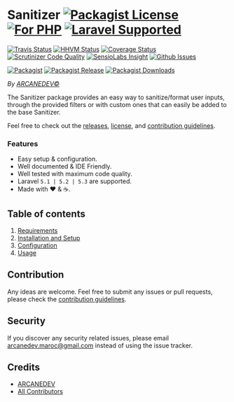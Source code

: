 # Sanitizer [![Packagist License][badge_license]](LICENSE.md) [![For PHP][badge_php]][link-github-repo] [![Laravel Supported][badge_laravel]][link-github-repo]

[![Travis Status][badge_build]][link-travis]
[![HHVM Status][badge_hhvm]][link-hhvm]
[![Coverage Status][badge_coverage]][link-scrutinizer]
[![Scrutinizer Code Quality][badge_quality]][link-scrutinizer]
[![SensioLabs Insight][badge_insight]][link-insight]
[![Github Issues][badge_issues]][link-github-issues]

[![Packagist][badge_package]][link-packagist]
[![Packagist Release][badge_release]][link-packagist]
[![Packagist Downloads][badge_downloads]][link-packagist]

*By [ARCANEDEV&copy;](http://www.arcanedev.net/)*

The Sanitizer package provides an easy way to sanitize/format user inputs, through the provided filters or with custom ones that can easily be added to the base Sanitizer.

Feel free to check out the [releases](https://github.com/ARCANEDEV/Sanitizer/releases), [license](LICENSE.md), and [contribution guidelines](CONTRIBUTING.md).

### Features

  * Easy setup &amp; configuration.
  * Well documented &amp; IDE Friendly.
  * Well tested with maximum code quality.
  * Laravel `5.1 | 5.2 | 5.3` are supported.
  * Made with :heart: &amp; :coffee:.

## Table of contents

1. [Requirements](1-Requirements.md)
2. [Installation and Setup](2-Installation-and-Setup.md)
3. [Configuration](3-Configuration.md)
4. [Usage](4-Usage.md)

## Contribution

Any ideas are welcome. Feel free to submit any issues or pull requests, please check the [contribution guidelines](CONTRIBUTING.md).

## Security

If you discover any security related issues, please email arcanedev.maroc@gmail.com instead of using the issue tracker.

## Credits

- [ARCANEDEV][link-author]
- [All Contributors][link-contributors]

[badge_php]:       https://img.shields.io/badge/PHP-Framework%20agnostic-4F5B93.svg?style=flat-square
[badge_laravel]:   https://img.shields.io/badge/Laravel-5.x|4.2-orange.svg?style=flat-square
[badge_license]:   http://img.shields.io/packagist/l/arcanedev/sanitizer.svg?style=flat-square

[badge_build]:     http://img.shields.io/travis/ARCANEDEV/Sanitizer.svg?style=flat-square
[badge_hhvm]:      https://img.shields.io/hhvm/arcanedev/sanitizer.svg?style=flat-square
[badge_coverage]:  https://img.shields.io/scrutinizer/coverage/g/ARCANEDEV/Sanitizer.svg?style=flat-square
[badge_quality]:   https://img.shields.io/scrutinizer/g/ARCANEDEV/Sanitizer.svg?style=flat-square
[badge_insight]:   https://img.shields.io/sensiolabs/i/d27f1be9-328b-4cb4-ac67-27c10ba10c2d.svg?style=flat-square
[badge_issues]:    http://img.shields.io/github/issues/ARCANEDEV/Sanitizer.svg?style=flat-square

[badge_package]:   https://img.shields.io/badge/package-arcanedev/sanitizer-blue.svg?style=flat-square
[badge_release]:   https://img.shields.io/packagist/v/arcanedev/sanitizer.svg?style=flat-square
[badge_downloads]: https://img.shields.io/packagist/dt/arcanedev/sanitizer.svg?style=flat-square

[link-author]:        https://github.com/arcanedev-maroc
[link-github-repo]:   https://github.com/ARCANEDEV/Sanitizer
[link-github-issues]: https://github.com/ARCANEDEV/Sanitizer/issues
[link-contributors]:  https://github.com/ARCANEDEV/Sanitizer/graphs/contributors
[link-packagist]:     https://packagist.org/packages/arcanedev/sanitizer
[link-travis]:        https://travis-ci.org/ARCANEDEV/Sanitizer
[link-hhvm]:          http://hhvm.h4cc.de/package/arcanedev/sanitizer
[link-scrutinizer]:   https://scrutinizer-ci.com/g/ARCANEDEV/Sanitizer/?branch=master
[link-insight]:       https://insight.sensiolabs.com/projects/d27f1be9-328b-4cb4-ac67-27c10ba10c2d
